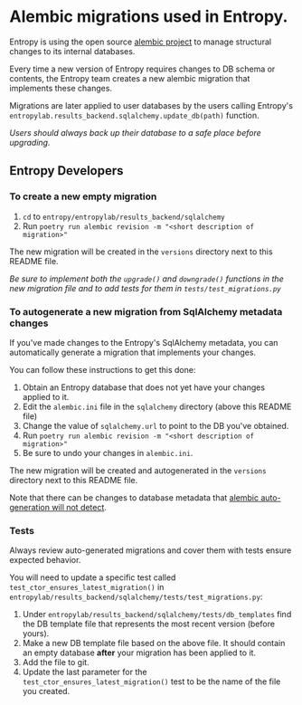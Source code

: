 # Alembic migrations used in Entropy.

Entropy is using the open source [alembic project](https://alembic.sqlalchemy.org)
to manage structural changes to its internal databases. 

Every time a new version of Entropy requires changes to DB schema or contents, the
Entropy team creates a new alembic migration that implements these changes. 

Migrations are later applied to user databases by the users calling Entropy's 
`entropylab.results_backend.sqlalchemy.update_db(path)` function.

*Users should always back up their database to a safe place before upgrading.*

## Entropy Developers

### To create a new empty migration
1. `cd` to `entropy/entropylab/results_backend/sqlalchemy`
2. Run `poetry run alembic revision -m "<short description of migration>"`

The new migration will be created in the `versions` directory next to this README file.

*Be sure to implement both the `upgrade()` and `downgrade()` functions in the new 
migration file and to add tests for them in `tests/test_migrations.py`*

### To autogenerate a new migration from SqlAlchemy metadata changes
If you've made changes to the Entropy's SqlAlchemy metadata, you can automatically 
generate a migration that implements your changes.

You can follow these instructions to get this done:

1. Obtain an Entropy database that does not yet have your changes applied to it.
1. Edit the `alembic.ini` file in the `sqlalchemy` directory (above this README file) 
2. Change the value of `sqlalchemy.url` to point to the DB you've obtained.
3. Run `poetry run alembic revision -m "<short description of migration>"`
4. Be sure to undo your changes in `alembic.ini`.

The new migration will be created and autogenerated in the `versions` directory next
to this README file.

Note that there can be changes to database metadata that [alembic auto-generation 
will not detect](https://alembic.sqlalchemy.org/en/latest/autogenerate.html#what-does-autogenerate-detect-and-what-does-it-not-detect
). 

### Tests
Always review auto-generated migrations and cover them with tests ensure expected 
behavior.

You will need to update a specific test called `test_ctor_ensures_latest_migration()` 
in `entropylab/results_backend/sqlalchemy/tests/test_migrations.py`:

1. Under `entropylab/results_backend/sqlalchemy/tests/db_templates` find the DB template 
file that represents the most recent version (before yours).
2. Make a new DB template file based on the above file. It should contain an empty 
database **after** your migration has been applied to it.
3. Add the file to git.
4. Update the last parameter for the `test_ctor_ensures_latest_migration()` test to be
the name of the file you created.
